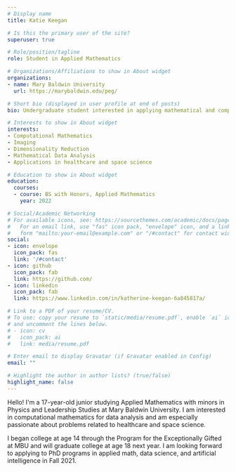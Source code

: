 ```yaml
---
# Display name
title: Katie Keegan

# Is this the primary user of the site?
superuser: true

# Role/position/tagline
role: Student in Applied Mathematics

# Organizations/Affiliations to show in About widget
organizations:
- name: Mary Baldwin University
  url: https://marybaldwin.edu/peg/

# Short bio (displayed in user profile at end of posts)
bio: Undergraduate student interested in applying mathematical and computational data analysis to real-world problems.

# Interests to show in About widget
interests:
- Computational Mathematics
- Imaging
- Dimensionality Reduction
- Mathematical Data Analysis
- Applications in healthcare and space science

# Education to show in About widget
education:
  courses:
  - course: BS with Honors, Applied Mathematics
    year: 2022

# Social/Academic Networking
# For available icons, see: https://sourcethemes.com/academic/docs/page-builder/#icons
#   For an email link, use "fas" icon pack, "envelope" icon, and a link in the
#   form "mailto:your-email@example.com" or "/#contact" for contact widget.
social:
- icon: envelope
  icon_pack: fas
  link: '/#contact'
- icon: github
  icon_pack: fab
  link: https://github.com/
- icon: linkedin
  icon_pack: fab
  link: https://www.linkedin.com/in/katherine-keegan-6a845817a/

# Link to a PDF of your resume/CV.
# To use: copy your resume to `static/media/resume.pdf`, enable `ai` icons in `params.toml`, 
# and uncomment the lines below.
# - icon: cv
#   icon_pack: ai
#   link: media/resume.pdf

# Enter email to display Gravatar (if Gravatar enabled in Config)
email: ""

# Highlight the author in author lists? (true/false)
highlight_name: false
---
```


Hello! I'm a 17-year-old junior studying Applied Mathematics with minors in Physics and Leadership Studies at Mary Baldwin University. I am interested in computational mathematics for data analysis and am especially passionate about problems related to healthcare and space science.

I began college at age 14 through the Program for the Exceptionally Gifted at MBU and will graduate college at age 18 next year. I am looking forward to applying to PhD programs in applied math, data science, and artificial intelligence in Fall 2021.
